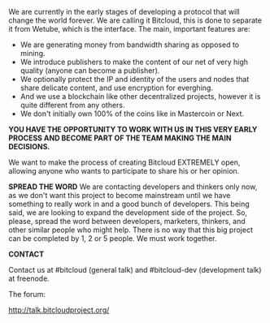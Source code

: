 We are currently in the early stages of developing a protocol that will change the world forever.
We are calling it Bitcloud, this is done to separate it from Wetube, which is the interface. The main, important features are:

* We are generating money from bandwidth sharing as opposed to mining.
* We introduce publishers to make the content of our net of very high quality (anyone can become a publisher).
* We optionally protect the IP and identity of the users and nodes that share
  delicate content, and use encryption for everghing.
* And we use a blockchain like other decentralized projects, however it is quite different from any others.
* We don't initially own 100% of the coins like in Mastercoin or Next.


**YOU HAVE THE OPPORTUNITY TO WORK WITH US IN THIS VERY EARLY PROCESS AND BECOME PART OF THE TEAM MAKING THE MAIN DECISIONS.**

We want to make the process of creating Bitcloud EXTREMELY open,
allowing anyone who wants to participate to share his or her opinion.

**SPREAD THE WORD**
We are contacting developers and thinkers only now, as we don't want this project to become mainstream until we have something to really work in and a good bunch of developers. This being said, we are looking to expand the development side of the project. So, please, spread the word between developers, marketers, thinkers, and other similar people who might help. There is no way that this big project can be completed by 1, 2 or 5 people. We must work together.

**CONTACT**

Contact us at #bitcloud (general talk) and #bitcloud-dev (development talk)  at
freenode.

The forum:

http://talk.bitcloudproject.org/
